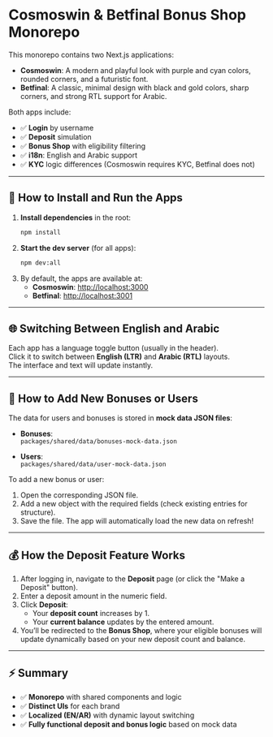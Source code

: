 # Cosmoswin & Betfinal Bonus Shop Monorepo

This monorepo contains two Next.js applications:

- **Cosmoswin**: A modern and playful look with purple and cyan colors, rounded corners, and a futuristic font.
- **Betfinal**: A classic, minimal design with black and gold colors, sharp corners, and strong RTL support for Arabic.

Both apps include:

- ✅ **Login** by username
- ✅ **Deposit** simulation
- ✅ **Bonus Shop** with eligibility filtering
- ✅ **i18n**: English and Arabic support
- ✅ **KYC** logic differences (Cosmoswin requires KYC, Betfinal does not)

---

## 🚀 How to Install and Run the Apps

1. **Install dependencies** in the root:
   ```bash
   npm install
    ```
2. **Start the dev server** (for all apps):
   ```bash
   npm dev:all
   ```
3. By default, the apps are available at:
    - **Cosmoswin**: [http://localhost:3000](http://localhost:3000)
    - **Betfinal**: [http://localhost:3001](http://localhost:3001)

---

## 🌐 Switching Between English and Arabic

Each app has a language toggle button (usually in the header).  
Click it to switch between **English (LTR)** and **Arabic (RTL)** layouts.  
The interface and text will update instantly.

---

## 📝 How to Add New Bonuses or Users

The data for users and bonuses is stored in **mock data JSON files**:

- **Bonuses**:  
  `packages/shared/data/bonuses-mock-data.json`

- **Users**:  
  `packages/shared/data/user-mock-data.json`

To add a new bonus or user:

1. Open the corresponding JSON file.
2. Add a new object with the required fields (check existing entries for structure).
3. Save the file. The app will automatically load the new data on refresh!

---

## 💰 How the Deposit Feature Works

1. After logging in, navigate to the **Deposit** page (or click the "Make a Deposit" button).
2. Enter a deposit amount in the numeric field.
3. Click **Deposit**:
    - Your **deposit count** increases by 1.
    - Your **current balance** updates by the entered amount.
4. You’ll be redirected to the **Bonus Shop**, where your eligible bonuses will update dynamically based on your new deposit count and balance.

---

## ⚡️ Summary

- ✅ **Monorepo** with shared components and logic
- ✅ **Distinct UIs** for each brand
- ✅ **Localized (EN/AR)** with dynamic layout switching
- ✅ **Fully functional deposit and bonus logic** based on mock data